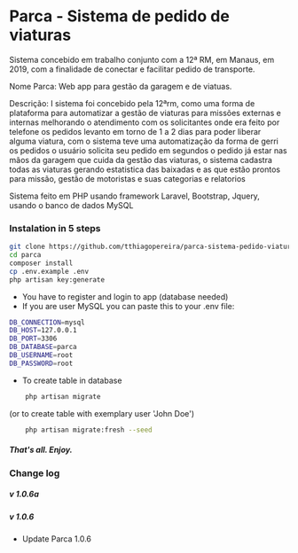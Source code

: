 # Parca - Sistema de pedido de viaturas

Sistema concebido em trabalho conjunto com a 12ª RM, em Manaus, em 2019, com a finalidade de conectar e facilitar pedido de transporte.

Nome Parca: Web app para gestão da garagem e de viatuas.

Descrição: I sistema foi concebido pela 12ªrm, como uma forma de plataforma para automatizar a gestão de viaturas para missões externas e internas melhorando o atendimento com os solicitantes onde era feito por telefone os pedidos levanto em torno de 1 a 2 dias para poder liberar alguma viatura, com o sistema teve uma automatização da forma de gerri os pedidos o usuário solicita seu pedido em segundos o pedido já estar nas mãos da garagem que cuida da gestão das viaturas, o sistema cadastra todas as viaturas gerando estatistica das baixadas e as que estão prontos para missão, gestão de motoristas e suas categorias e relatorios

Sistema feito em PHP usando framework Laravel, Bootstrap, Jquery, usando o banco de dados MySQL

### Instalation in 5 steps
```bash
git clone https://github.com/tthiagopereira/parca-sistema-pedido-viatura.git
cd parca
composer install
cp .env.example .env
php artisan key:generate
```

- You have to register and login to app (database needed)
- If you are user MySQL you can paste this to your .env file:
```bash
DB_CONNECTION=mysql
DB_HOST=127.0.0.1
DB_PORT=3306
DB_DATABASE=parca
DB_USERNAME=root
DB_PASSWORD=root
```

- To create table in database
```bash
	php artisan migrate
```
(or to create table with exemplary user 'John Doe')
```bash
	php artisan migrate:fresh --seed
``` 



##### That's all. Enjoy.

### Change log
##### v 1.0.6a
##### v 1.0.6
- Update Parca 1.0.6